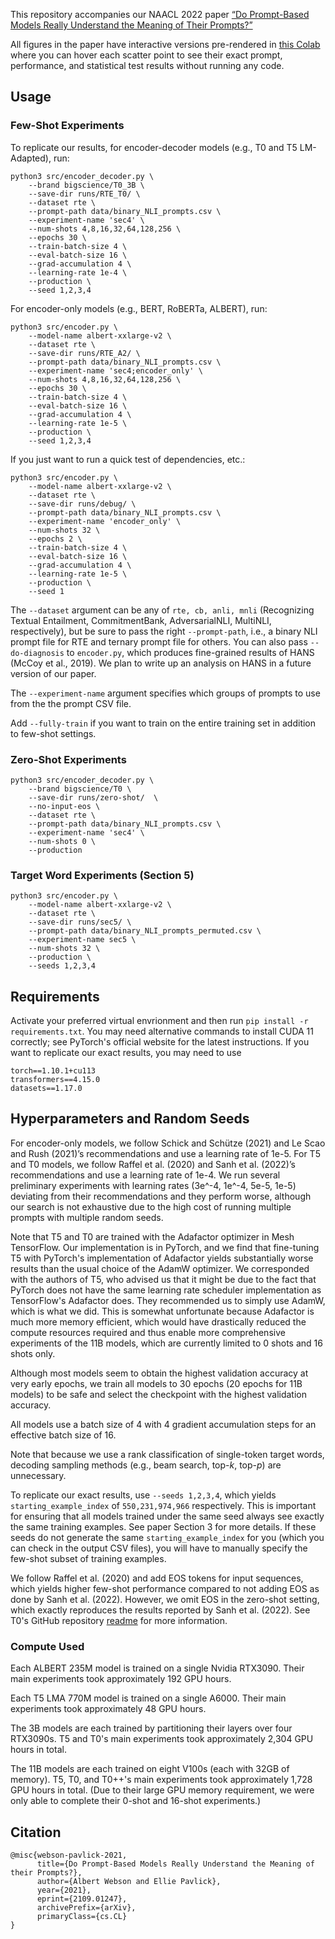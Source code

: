 This repository accompanies our NAACL 2022 paper [“Do Prompt-Based Models Really Understand the Meaning of Their Prompts?”](https://arxiv.org/abs/2109.01247)

All figures in the paper have interactive versions pre-rendered in [this Colab](https://drive.google.com/file/d/1aZgereoKJYbUsADd3V6iorb-Xr06tFzZ/view?usp=sharing) where you can hover each scatter point to see their exact prompt, performance, and statistical test results without running any code.

## Usage

### Few-Shot Experiments
To replicate our results, for encoder-decoder models (e.g., T0 and T5 LM-Adapted), run:
```
python3 src/encoder_decoder.py \
    --brand bigscience/T0_3B \
    --save-dir runs/RTE_T0/ \
    --dataset rte \
    --prompt-path data/binary_NLI_prompts.csv \
    --experiment-name 'sec4' \
    --num-shots 4,8,16,32,64,128,256 \
    --epochs 30 \
    --train-batch-size 4 \
    --eval-batch-size 16 \
    --grad-accumulation 4 \
    --learning-rate 1e-4 \
    --production \
    --seed 1,2,3,4
```

For encoder-only models (e.g., BERT, RoBERTa, ALBERT), run:
```
python3 src/encoder.py \
    --model-name albert-xxlarge-v2 \
    --dataset rte \
    --save-dir runs/RTE_A2/ \
    --prompt-path data/binary_NLI_prompts.csv \
    --experiment-name 'sec4;encoder_only' \
    --num-shots 4,8,16,32,64,128,256 \
    --epochs 30 \
    --train-batch-size 4 \
    --eval-batch-size 16 \
    --grad-accumulation 4 \
    --learning-rate 1e-5 \
    --production \
    --seed 1,2,3,4
```

If you just want to run a quick test of dependencies, etc.:
```
python3 src/encoder.py \
    --model-name albert-xxlarge-v2 \
    --dataset rte \
    --save-dir runs/debug/ \
    --prompt-path data/binary_NLI_prompts.csv \
    --experiment-name 'encoder_only' \
    --num-shots 32 \
    --epochs 2 \
    --train-batch-size 4 \
    --eval-batch-size 16 \
    --grad-accumulation 4 \
    --learning-rate 1e-5 \
    --production \
    --seed 1
```

The `--dataset` argument can be any of `rte, cb, anli, mnli` (Recognizing Textual Entailment, CommitmentBank, AdversarialNLI, MultiNLI, respectively), but be sure to pass the right `--prompt-path`, i.e., a binary NLI prompt file for RTE and ternary prompt file for others. You can also pass `--do-diagnosis` to `encoder.py`, which produces fine-grained results of HANS (McCoy et al., 2019). We plan to write up an analysis on HANS in a future version of our paper. 

The `--experiment-name` argument specifies which groups of prompts to use from the the prompt CSV file.

Add `--fully-train` if you want to train on the entire training set in addition to few-shot settings.


### Zero-Shot Experiments
```
python3 src/encoder_decoder.py \
    --brand bigscience/T0 \
    --save-dir runs/zero-shot/  \
    --no-input-eos \
    --dataset rte \
    --prompt-path data/binary_NLI_prompts.csv \
    --experiment-name 'sec4' \
    --num-shots 0 \
    --production
```

### Target Word Experiments (Section 5)
```
python3 src/encoder.py \
    --model-name albert-xxlarge-v2 \
    --dataset rte \
    --save-dir runs/sec5/ \
    --prompt-path data/binary_NLI_prompts_permuted.csv \
    --experiment-name sec5 \
    --num-shots 32 \
    --production \
    --seeds 1,2,3,4
```

## Requirements
Activate your preferred virtual envrionment and then run `pip install -r requirements.txt`. You may need alternative commands to install CUDA 11 correctly; see PyTorch's official website for the latest instructions. If you want to replicate our exact results, you may need to use
```
torch==1.10.1+cu113
transformers==4.15.0
datasets==1.17.0
```

## Hyperparameters and Random Seeds
For encoder-only models, we follow Schick and Schütze (2021) and Le Scao and Rush (2021)’s recommendations and use a learning rate of 1e-5. For T5 and T0 models, we follow Raffel et al. (2020) and Sanh et al. (2022)’s recommendations and use a learning rate of 1e-4. We run several preliminary experiments with learning rates (3e^-4, 1e^-4, 5e-5, 1e-5) deviating from their recommendations and they perform worse, although our search is not exhaustive due to the high cost of running multiple prompts with multiple random seeds. 

Note that T5 and T0 are trained with the Adafactor optimizer in Mesh TensorFlow. Our implementation is in PyTorch, and we find that fine-tuning T5 with PyTorch's implementation of Adafactor yields substantially worse results than the usual choice of the AdamW optimizer. We corresponded with the authors of T5, who advised us that it might be due to the fact that PyTorch does not have the same learning rate scheduler implementation as TensorFlow's Adafactor does. They recommended us to simply use AdamW, which is what we did. This is somewhat unfortunate because Adafactor is much more memory efficient, which would have drastically reduced the compute resources required and thus enable more comprehensive experiments of the 11B models, which are currently limited to 0 shots and 16 shots only. 

Although most models seem to obtain the highest validation accuracy at very early epochs, we train all models to 30 epochs (20 epochs for 11B models) to be safe and select the checkpoint with the highest validation accuracy. 

All models use a batch size of 4 with 4 gradient accumulation steps for an effective batch size of 16.

Note that because we use a rank classification of single-token target words, decoding sampling methods (e.g., beam search, top-*k*, top-*p*) are unnecessary.

To replicate our exact results, use `--seeds 1,2,3,4`, which yields `starting_example_index` of `550,231,974,966` respectively. This is important for ensuring that all models trained under the same seed always see exactly the same training examples. See paper Section 3 for more details. If these seeds do not generate the same `starting_example_index` for you (which you can check in the output CSV files), you will have to manually specify the few-shot subset of training examples.

We follow Raffel et al. (2020) and add EOS tokens for input sequences, which yields higher few-shot performance compared to not adding EOS as done by Sanh et al. (2022). However, we omit EOS in the zero-shot setting, which exactly reproduces the results reported by Sanh et al. (2022). See T0's GitHub repository [readme](https://github.com/bigscience-workshop/t-zero/tree/master/examples) for more information.

### Compute Used
Each ALBERT 235M model is trained on a single Nvidia RTX3090. Their main experiments took approximately 192 GPU hours.

Each T5 LMA 770M model is trained on a single A6000. Their main experiments took approximately 48 GPU hours.

The 3B models are each trained by partitioning their layers over four RTX3090s. T5 and T0's main experiments took approximately 2,304 GPU hours in total. 

The 11B models are each trained on eight V100s (each with 32GB of memory). T5, T0, and T0++'s main experiments took approximately 1,728 GPU hours in total. (Due to their large GPU memory requirement, we were only able to complete their 0-shot and 16-shot experiments.)


## Citation
```
@misc{webson-pavlick-2021,
      title={Do Prompt-Based Models Really Understand the Meaning of their Prompts?}, 
      author={Albert Webson and Ellie Pavlick},
      year={2021},
      eprint={2109.01247},
      archivePrefix={arXiv},
      primaryClass={cs.CL}
}
```
